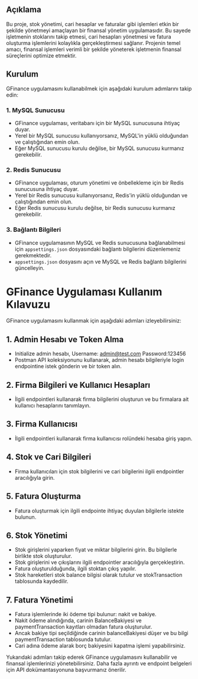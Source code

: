 ﻿## Açıklama
Bu proje, stok yönetimi, cari hesaplar ve faturalar gibi işlemleri etkin bir şekilde yönetmeyi amaçlayan bir finansal yönetim uygulamasıdır. Bu sayede işletmenin stoklarını takip etmesi, cari hesapları yönetmesi ve fatura oluşturma işlemlerini kolaylıkla gerçekleştirmesi sağlanır. Projenin temel amacı, finansal işlemleri verimli bir şekilde yöneterek işletmenin finansal süreçlerini optimize etmektir.







## Kurulum

GFinance uygulamasını kullanabilmek için aşağıdaki kurulum adımlarını takip edin:

### 1. MySQL Sunucusu
- GFinance uygulaması, veritabanı için bir MySQL sunucusuna ihtiyaç duyar.
- Yerel bir MySQL sunucusu kullanıyorsanız, MySQL'in yüklü olduğundan ve çalıştığından emin olun.
- Eğer MySQL sunucusu kurulu değilse, bir MySQL sunucusu kurmanız gerekebilir.

### 2. Redis Sunucusu
- GFinance uygulaması, oturum yönetimi ve önbellekleme için bir Redis sunucusuna ihtiyaç duyar.
- Yerel bir Redis sunucusu kullanıyorsanız, Redis'in yüklü olduğundan ve çalıştığından emin olun.
- Eğer Redis sunucusu kurulu değilse, bir Redis sunucusu kurmanız gerekebilir.

### 3. Bağlantı Bilgileri
- GFinance uygulamasının MySQL ve Redis sunucusuna bağlanabilmesi için `appsettings.json` dosyasındaki bağlantı bilgilerini düzenlemeniz gerekmektedir.
- `appsettings.json` dosyasını açın ve MySQL ve Redis bağlantı bilgilerini güncelleyin.



# GFinance Uygulaması Kullanım Kılavuzu

GFinance uygulamasını kullanmak için aşağıdaki adımları izleyebilirsiniz:

## 1. Admin Hesabı ve Token Alma
- Initialize admin hesabı, Username: admin@test.com Password:123456
- Postman API koleksiyonunu kullanarak, admin hesabı bilgileriyle login endpointine istek gönderin ve bir token alın.

## 2. Firma Bilgileri ve Kullanıcı Hesapları
- İlgili endpointleri kullanarak firma bilgilerini oluşturun ve bu firmalara ait kullanıcı hesaplarını tanımlayın.

## 3. Firma Kullanıcısı
- İlgili endpointleri kullanarak firma kullanıcısı rolündeki hesaba giriş yapın.

## 4. Stok ve Cari Bilgileri
- Firma kullanıcıları için stok bilgilerini ve cari bilgilerini ilgili endpointler aracılığıyla girin.

## 5. Fatura Oluşturma
- Fatura oluşturmak için ilgili endpointe ihtiyaç duyulan bilgilerle istekte bulunun.

## 6. Stok Yönetimi
- Stok girişlerini yaparken fiyat ve miktar bilgilerini girin. Bu bilgilerle birlikte stok oluşturulur.
- Stok girişlerini ve çıkışlarını ilgili endpointler aracılığıyla gerçekleştirin.
- Fatura oluşturulduğunda, ilgili stoktan çıkış yapılır.
- Stok hareketleri stok balance bilgisi olarak tutulur ve stokTransaction tablosunda kaydedilir.

## 7. Fatura Yönetimi
- Fatura işlemlerinde iki ödeme tipi bulunur: nakit ve bakiye.
- Nakit ödeme alındığında, carinin BalanceBakiyesi ve paymentTransaction kayıtları olmadan fatura oluşturulur.
- Ancak bakiye tipi seçildiğinde carinin balanceBakiyesi düşer ve bu bilgi paymentTransaction tablosunda tutulur.
- Cari adına ödeme alarak borç bakiyesini kapatma işlemi yapabilirsiniz.

Yukarıdaki adımları takip ederek GFinance uygulamasını kullanabilir ve finansal işlemlerinizi yönetebilirsiniz. Daha fazla ayrıntı ve endpoint belgeleri için API dokümantasyonuna başvurmanız önerilir.
